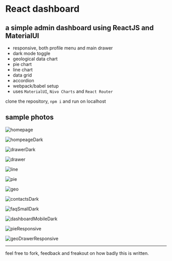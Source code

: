 # React dashboard
## a simple admin dashboard using ReactJS and MaterialUI
- responsive, both profile menu and main drawer
- dark mode toggle
- geological data chart
- pie chart
- line chart
- data grid
- accordion
- webpack/babel setup
- uses `MaterialUI`, `Nivo Charts` and `React Router`

clone the repository, `npm i` and run on localhost

## sample photos
![homepage](https://user-images.githubusercontent.com/13819151/219969663-15095897-a701-4d87-9f2c-05b9f1652c75.png)

![hompeageDark](https://user-images.githubusercontent.com/13819151/219969672-b08b9494-8bb3-4035-92db-bcbb9748c3f0.jpg)

![drawerDark](https://user-images.githubusercontent.com/13819151/219969691-7728c059-9568-4099-889a-de2e40f519c3.png)

![drawer](https://user-images.githubusercontent.com/13819151/219969695-6240a004-a95a-4fbc-9bfb-4db5f8f6bdf2.png)

![line](https://user-images.githubusercontent.com/13819151/219969703-dd4e588c-d23f-4817-a386-d6b8e9a4ce77.png)

![pie](https://user-images.githubusercontent.com/13819151/219969706-8503bf05-7fd1-4af7-b2df-9b46538d90df.png)

![geo](https://user-images.githubusercontent.com/13819151/219969711-d4518610-bf47-4942-aad9-48d2b5ea7e32.png)

![contactsDark](https://user-images.githubusercontent.com/13819151/219969758-429c1734-4e0d-471c-8126-4e32e6abfeb8.png)

![faqSmallDark](https://user-images.githubusercontent.com/13819151/219969765-adaa30e5-9edc-47df-9d4e-6f4c3f9eaa2d.png)

![dashboardMobileDark](https://user-images.githubusercontent.com/13819151/219969766-4519d172-f971-4b40-9661-02162d092621.png)

![pieResponsive](https://user-images.githubusercontent.com/13819151/219969769-32639fca-ccd5-49a4-b04e-b9293d79943b.png)

![geoDrawerResponsive](https://user-images.githubusercontent.com/13819151/219969773-20f15424-8c13-4ceb-a840-5452cc361e6a.png)

---
feel free to fork, feedback and freakout on how badly this is written.
